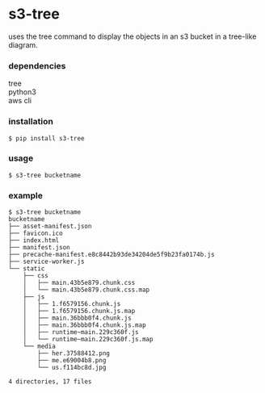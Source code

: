 # s3-tree  
  
uses the tree command to display the objects in an s3 bucket in a tree-like diagram.  
  
### dependencies  
  
tree  
python3  
aws cli  
  
### installation  
  
`$ pip install s3-tree`  
  
### usage  
  
`$ s3-tree bucketname`  
  
### example  
  
```
$ s3-tree bucketname
bucketname
├── asset-manifest.json
├── favicon.ico
├── index.html
├── manifest.json
├── precache-manifest.e8c8442b93de34204de5f9b23fa0174b.js
├── service-worker.js
└── static
    ├── css
    │   ├── main.43b5e879.chunk.css
    │   └── main.43b5e879.chunk.css.map
    ├── js
    │   ├── 1.f6579156.chunk.js
    │   ├── 1.f6579156.chunk.js.map
    │   ├── main.36bbb0f4.chunk.js
    │   ├── main.36bbb0f4.chunk.js.map
    │   ├── runtime~main.229c360f.js
    │   └── runtime~main.229c360f.js.map
    └── media
        ├── her.37588412.png
        ├── me.e69004b8.png
        └── us.f114bc8d.jpg

4 directories, 17 files
```
